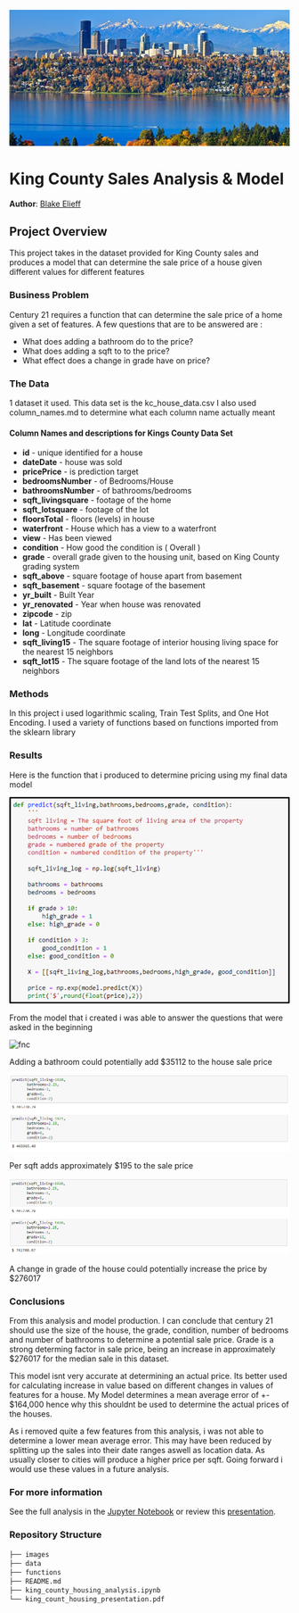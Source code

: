 ![ima](images/king_county.jpg)

# King County Sales Analysis & Model

**Author**: [Blake Elieff](mailto:blakeelieff@hotmail.com)

## Project Overview

This project takes in the dataset provided for King County sales and produces a model that can determine the sale price of a house given different values for different features

### Business Problem

Century 21 requires a function that can determine the sale price of a home given a set of features. A few questions that are to be answered are :
* What does adding a bathroom do to the price?
* What does adding a sqft to to the price?
* What effect does a change in grade have on price?

### The Data

1 dataset it used. This data set is the kc_house_data.csv
I also used column_names.md to determine what each column name actually meant

#### Column Names and descriptions for Kings County Data Set
* **id** - unique identified for a house
* **dateDate** - house was sold
* **pricePrice** -  is prediction target
* **bedroomsNumber** -  of Bedrooms/House
* **bathroomsNumber** -  of bathrooms/bedrooms
* **sqft_livingsquare** -  footage of the home
* **sqft_lotsquare** -  footage of the lot
* **floorsTotal** -  floors (levels) in house
* **waterfront** - House which has a view to a waterfront
* **view** - Has been viewed
* **condition** - How good the condition is ( Overall )
* **grade** - overall grade given to the housing unit, based on King County grading system
* **sqft_above** - square footage of house apart from basement
* **sqft_basement** - square footage of the basement
* **yr_built** - Built Year
* **yr_renovated** - Year when house was renovated
* **zipcode** - zip
* **lat** - Latitude coordinate
* **long** - Longitude coordinate
* **sqft_living15** - The square footage of interior housing living space for the nearest 15 neighbors
* **sqft_lot15** - The square footage of the land lots of the nearest 15 neighbors

### Methods

In this project i used logarithmic scaling, Train Test Splits, and One Hot Encoding.
I used a variety of functions based on functions imported from the sklearn library

### Results
Here is the function that i produced to determine pricing using my final data model

![fnc](images/function.png)

From the model that i created i was able to answer the questions that were asked in the beginning

![fnc](images/resultsbath.png)

Adding a bathroom could potentially add $35112 to the house sale price

![ress](images/results_sqft.png)

Per sqft adds approximately $195 to the sale price

![resss](images/results_grade.png)

A change in grade of the house could potentially increase the price by $276017

### Conclusions

From this analysis and model production. I can conclude that century 21 should use the size of the house, the grade, condition, number of bedrooms and number of bathrooms to determine a potential sale price. Grade is a strong determing factor in sale price, being an increase in approximately $276017 for the median sale in this dataset. 

This model isnt very accurate at determining an actual price. Its better used for calculating increase in value based on different changes in values of features for a house. My Model determines a mean average error of +- $164,000 hence why this shouldnt be used to determine the actual prices of the houses.

As i removed quite a few features from this analysis, i was not able to determine a lower mean average error. This may have been reduced by splitting up the sales into their date ranges aswell as location data. As usually closer to cities will produce a higher price per sqft. Going forward i would use these values in a future analysis.


### For more information

See the full analysis in the [Jupyter Notebook](./king_county_housing_analysis) or review this [presentation](./king_county_housing_presentation.pdf).

### Repository Structure

```
├── images
├── data
├── functions
├── README.md
├── king_county_housing_analysis.ipynb
└── king_count_housing_presentation.pdf
```

